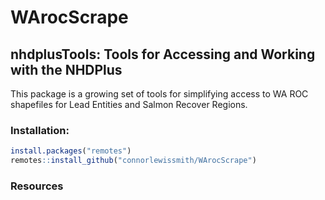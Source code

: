 # WArocScrape 

## nhdplusTools: Tools for Accessing and Working with the NHDPlus

This package is a growing set of tools for simplifying access to WA ROC shapefiles for Lead Entities and Salmon Recover Regions. 


### Installation:

``` r
install.packages("remotes")
remotes::install_github("connorlewissmith/WArocScrape")
```

### Resources

